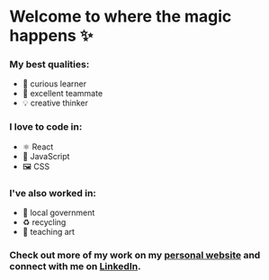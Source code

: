 # Welcome to where the magic happens ✨

### My best qualities:

- 🔭 curious learner
- 🤝 excellent teammate
- 💡 creative thinker

### I love to code in:

- ⚛️ React
- 🍦 JavaScript
- 🖼️ CSS

### I've also worked in:

- 🌱 local government
- ♻️ recycling
- 🎨 teaching art

### Check out more of my work on my [personal website](https://www.madison-aberer.dev) and connect with me on [LinkedIn](https://www.linkedin.com/in/madison-aberer/).
